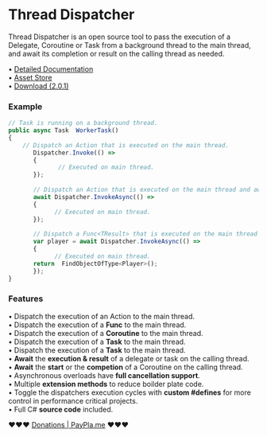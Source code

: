 # Thread Dispatcher
Thread Dispatcher is an open source tool to pass the execution of a Delegate, Coroutine or Task from a background thread to the main thread, and await its completion or result on the calling thread as needed.


• [Detailed Documentation](https://johnbaracuda.com/dispatcher.html)  
• [Asset Store](https://assetstore.unity.com/packages/slug/202421)  
• [Download (2.0.1)](https://download.johnbaracuda.com/Dispatcher.unitypackage)  


### Example
```javascript
// Task is running on a background thread.
public async Task  WorkerTask()  
{  
    // Dispatch an Action that is executed on the main thread.  
	   Dispatcher.Invoke(() =>  
	   {  
		      // Executed on main thread.
	   });  
  
	   // Dispatch an Action that is executed on the main thread and await its completion.  
	   await Dispatcher.InvokeAsync(() =>  
	   {  
		     // Executed on main thread.
	   });  
	
	   // Dispatch a Func<TResult> that is executed on the main thread and await its result.  
	   var player = await Dispatcher.InvokeAsync(() =>  
	   {  
		     // Executed on main thread.
       return  FindObjectOfType<Player>();
	   }); 
}
```

### Features
• Dispatch the execution of an Action to the main thread.  
• Dispatch the execution of a **Func<TResult>** to the main thread.  
• Dispatch the execution of a **Coroutine** to the main thread.  
• Dispatch the execution of a **Task** to the main thread.  
• Dispatch the execution of a **Task<TResult>** to the main thread.  
• **Await** the **execution & result** of a delegate or task on the calling thread.  
• **Await** the **start** or the **competion** of a Coroutine on the calling thread.  
• Asynchronous overloads have **full cancellation support**.  
• Multiple **extension methods** to reduce boilder plate code.  
• Toggle the dispatchers execution cycles with **custom #defines** for more control in performance critical projects.  
• Full C# **source code** included.  
 
 
❤️❤️❤️ [Donations | PayPla.me](https://www.paypal.com/paypalme/johnbaracuda) ❤️❤️❤️
